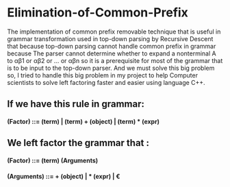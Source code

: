 # Elimination-of-Common-Prefix
The implementation of common prefix removable technique that is useful in grammar transformation used in top-down 
parsing by Recursive Descent that because top-down parsing cannot handle common prefix in grammar because The parser cannot determine whether to 
expand a nonterminal A to αβ1 or αβ2 or … or αβn so it is a prerequisite for most of the grammar that is to be input to the top-down parser. And we must solve this 
big problem so, I tried to handle this big problem in my project to help Computer scientists to solve left factoring faster and easier using language C++.

## If we have this rule in grammar:
#### (Factor) ::= (term) | (term) + (object) | (term) * (expr)
## We left factor the grammar that : 
#### (Factor) ::= (term)  (Arguments)
#### (Arguments) ::= + (object) | * (expr) | €
